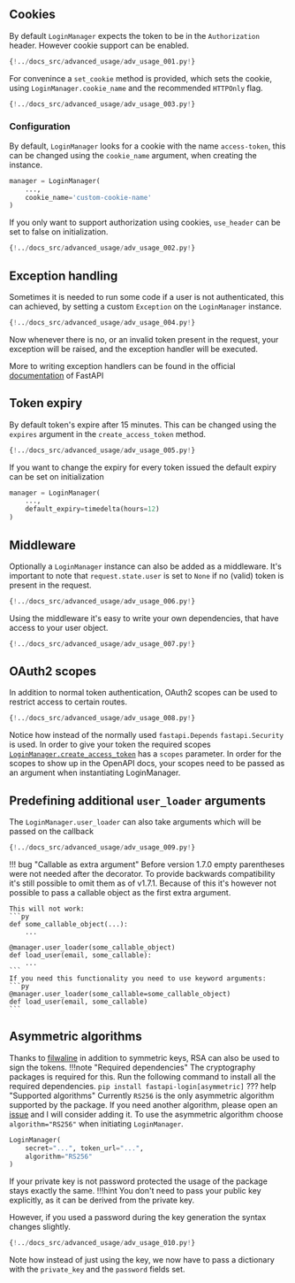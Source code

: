 ## Cookies

By default ``LoginManager`` expects the token to be in the ``Authorization``
header. However cookie support can be enabled.

```python hl_lines="3"
{!../docs_src/advanced_usage/adv_usage_001.py!}
```

For convenince a ``set_cookie`` method is provided, which sets the cookie, using
``LoginManager.cookie_name`` and the recommended ``HTTPOnly`` flag.

```python hl_lines="5"
{!../docs_src/advanced_usage/adv_usage_003.py!}
```

### Configuration

By default, ``LoginManager`` looks for a cookie with the name ``access-token``,
this can be changed using the ``cookie_name`` argument, when creating the instance.

```python
manager = LoginManager(
    ...,
    cookie_name='custom-cookie-name'
)
```

If you only want to support authorization using cookies, ``use_header`` can be set
to false on initialization.

```python hl_lines="3"
{!../docs_src/advanced_usage/adv_usage_002.py!}
```

## Exception handling

Sometimes it is needed to run some code if a user is not authenticated,
this can achieved, by setting a custom ``Exception`` on the ``LoginManager`` instance.

```python hl_lines="14"
{!../docs_src/advanced_usage/adv_usage_004.py!}
```

Now whenever there is no, or an invalid token present in the request, your exception
will be raised, and the exception handler will be executed.

More to writing exception handlers can be found in the official [documentation](https://fastapi.tiangolo.com/tutorial/handling-errors/?h=+exce#install-custom-exception-handlers)
of FastAPI

## Token expiry

By default token's expire after 15 minutes. This can be changed using the ``expires``
argument in the ``create_access_token`` method.

```python
{!../docs_src/advanced_usage/adv_usage_005.py!}
```

If you want to change the expiry for every token issued the default expiry
can be set on initialization

```python
manager = LoginManager(
    ...,
    default_expiry=timedelta(hours=12)
)
```

## Middleware

Optionally a ``LoginManager`` instance can also be added as a middleware.
It's important to note that ```request.state.user``` is set to ``None`` if
no (valid) token is present in the request.

```python hl_lines="3"
{!../docs_src/advanced_usage/adv_usage_006.py!}
```

Using the middleware it's easy to write your own dependencies, that have access
to your user object.

```python hl_lines="6"
{!../docs_src/advanced_usage/adv_usage_007.py!}
```

## OAuth2 scopes

In addition to normal token authentication, OAuth2 scopes can be used to restrict
access to certain routes.

```python hl_lines="2"
{!../docs_src/advanced_usage/adv_usage_008.py!}
```

Notice how instead of the normally used ``fastapi.Depends`` ``fastapi.Security`` is used.
In order to give your token the required scopes [``LoginManager.create_access_token``](reference.md#fastapi_login.fastapi_login.LoginManager.create_access_token)
has a ``scopes`` parameter.
In order for the scopes to show up in the OpenAPI docs, your scopes need to be passed
as an argument when instantiating LoginManager.

## Predefining additional ``user_loader`` arguments

The ``LoginManager.user_loader`` can also take arguments which will be passed on the
callback

```python hl_lines="1"
{!../docs_src/advanced_usage/adv_usage_009.py!}
```

!!! bug "Callable as extra argument"
    Before version 1.7.0 empty parentheses were not needed after the decorator.
    To provide backwards compatibility it's still possible to omit them as of v1.7.1.
    Because of this it's however not possible to pass a callable object as the
    first extra argument.

    This will not work:
    ```py
    def some_callable_object(...):
        ...

    @manager.user_loader(some_callable_object)
    def load_user(email, some_callable):
        ...
    ```
    If you need this functionality you need to use keyword arguments:
    ```py
    @manager.user_loader(some_callable=some_callable_object)
    def load_user(email, some_callable)
    ```

## Asymmetric algorithms

Thanks to [filwaline](https://github.com/filwaline) in addition to symmetric keys, RSA can also
be used to sign the tokens.
!!!note "Required dependencies"
    The cryptography packages is required for this.
    Run the following command to install all the required dependencies.
    ```
    pip install fastapi-login[asymmetric]
    ```
??? help "Supported algorithms"
    Currently ```RS256``` is the only asymmetric algorithm supported by the package.
    If you need another algorithm, please open an
    [issue](https://github.com/MushroomMaula/fastapi_login/issues/new) and I will
    consider adding it.
To use the asymmetric algorithm choose ``algorithm="RS256"`` when initiating `LoginManager`.

```python hl_lines="3"
LoginManager(
    secret="...", token_url="...",
    algorithm="RS256"
)
```

If your private key is not password protected the usage of the package stays exactly the same.
!!!hint
    You don't need to pass your public key explicitly, as it can be derived from the private key.

However, if you used a password during the key generation the syntax changes slightly.

```python hl_lines="2 4"
{!../docs_src/advanced_usage/adv_usage_010.py!}
```

Note how instead of just using the key, we now have to pass a dictionary with the
`private_key` and the `password` fields set.
